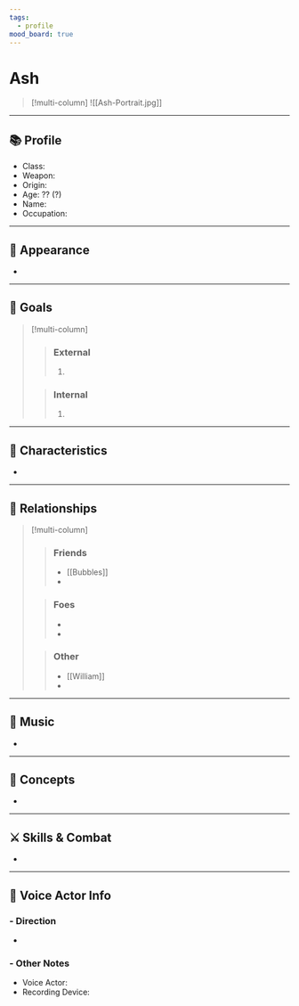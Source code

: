 ```yaml
---
tags:
  - profile
mood_board: true
---
```

# Ash

>[!multi-column]
>![[Ash-Portrait.jpg]]
>
>>

---
## 📚 Profile

- Class: 
- Weapon: 
- Origin: 
- Age: ?? (?)
- Name: 
- Occupation: 

---
## 💅 Appearance

- 

---
## 🏁 Goals

>[!multi-column]
>> ### External
>> 1. 
>
>> ### Internal
>> 1. 

---
## 🎨 Characteristics

- 

---
## 🤝 Relationships

>[!multi-column]
>> ### Friends
>> - [[Bubbles]]
>> - 
>
>>### Foes
>> - 
>> - 
>
>> ### Other
>> - [[William]]
>> -

---
## 🎵 Music

- 

---
## 💭 Concepts 

- 

---
## ⚔ Skills & Combat

- 

---
## 🎤 Voice Actor Info

### - Direction
- 

### - Other Notes
- Voice Actor:
- Recording Device: 